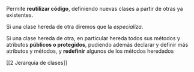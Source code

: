 Permite **reutilizar código**, definiendo nuevas clases a partir de otras ya existentes.

Si una clase hereda de otra diremos que la _especializa_.

Si una clase hereda de otra, en particular hereda todos sus métodos y atributos **públicos o protegidos**, pudiendo además declarar y definir más atributos y métodos, y **redefinir** algunos de los métodos heredados

[[2 Jerarquía de clases]]
